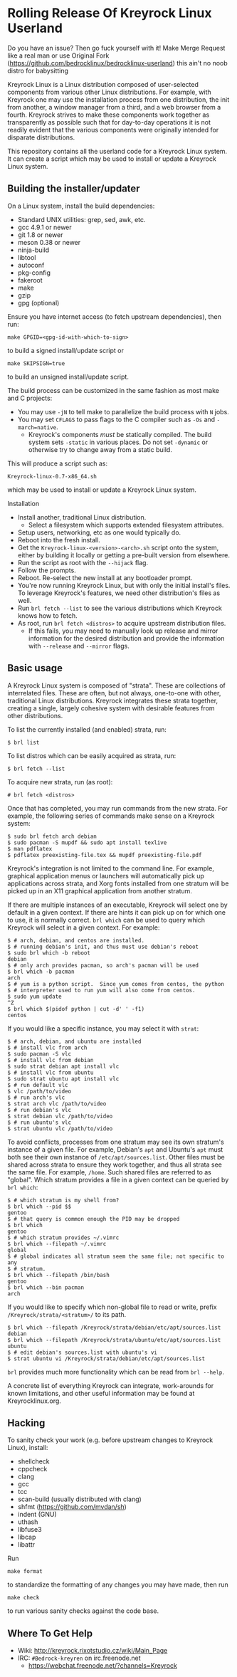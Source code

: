 Rolling Release Of Kreyrock Linux Userland
======================

Do you have an issue? Then go fuck yourself with it! Make Merge Request like a real man or use Original Fork (https://github.com/bedrocklinux/bedrocklinux-userland) this ain't no noob distro for babysitting

Kreyrock Linux is a Linux distribution composed of user-selected components from
various other Linux distributions.  For example, with Kreyrock one may use the
installation process from one distribution, the init from another, a window
manager from a third, and a web browser from a fourth.  Kreyrock strives to make
these components work together as transparently as possible such that for
day-to-day operations it is not readily evident that the various components
were originally intended for disparate distributions.

This repository contains all the userland code for a Kreyrock Linux system.  It
can create a script which may be used to install or update a Kreyrock Linux
system.

Building the installer/updater
------------------------------

On a Linux system, install the build dependencies:

- Standard UNIX utilities: grep, sed, awk, etc.
- gcc 4.9.1 or newer
- git 1.8 or newer
- meson 0.38 or newer
- ninja-build
- libtool
- autoconf
- pkg-config
- fakeroot
- make
- gzip
- gpg (optional)

Ensure you have internet access (to fetch upstream dependencies), then run:

	make GPGID=<gpg-id-with-which-to-sign>

to build a signed install/update script or

	make SKIPSIGN=true

to build an unsigned install/update script.

The build process can be customized in the same fashion as most make and C
projects:

- You may use `-jN` to tell make to parallelize the build process with `N`
  jobs.
- You may set `CFLAGS` to pass flags to the C compiler such as `-Os` and
  `-march=native`.
	- Kreyrock's components *must* be statically compiled.  The build system
	  sets `-static` in various places.  Do not set `-dynamic` or otherwise
	  try to change away from a static build.

This will produce a script such as:

	Kreyrock-linux-0.7-x86_64.sh

which may be used to install or update a Kreyrock Linux system.

Installation

- Install another, traditional Linux distribution.
	- Select a filesystem which supports extended filesystem attributes.
- Setup users, networking, etc as one would typically do.
- Reboot into the fresh install.
- Get the `Kreyrock-linux-<version>-<arch>.sh` script onto the system, either by
  building it locally or getting a pre-built version from elsewhere.
- Run the script as root with the `--hijack` flag.
- Follow the prompts.
- Reboot.  Re-select the new install at any bootloader prompt.
- You're now running Kreyrock Linux, but with only the initial install's files.
  To leverage Kreyrock's features, we need other distribution's files as well.
- Run `brl fetch --list` to see the various distributions which Kreyrock knows
  how to fetch.
- As root, run `brl fetch <distros>` to acquire upstream distribution files.
	- If this fails, you may need to manually look up release and mirror
	  information for the desired distribution and provide the information
	  with `--release` and `--mirror` flags.

Basic usage
-----------

A Kreyrock Linux system is composed of "strata".  These are collections of
interrelated files.  These are often, but not always, one-to-one with other,
traditional Linux distributions.  Kreyrock integrates these strata together,
creating a single, largely cohesive system with desirable features from other
distributions.

To list the currently installed (and enabled) strata, run:

	$ brl list

To list distros which can be easily acquired as strata, run:

	$ brl fetch --list

To acquire new strata, run (as root):

	# brl fetch <distros>

Once that has completed, you may run commands from the new strata.  For
example, the following series of commands make sense on a Kreyrock system:

	$ sudo brl fetch arch debian
	$ sudo pacman -S mupdf && sudo apt install texlive
	$ man pdflatex
	$ pdflatex preexisting-file.tex && mupdf preexisting-file.pdf

Kreyrock's integration is not limited to the command line.  For example,
graphical application menus or launchers will automatically pick up
applications across strata, and Xorg fonts installed from one stratum will be
picked up in an X11 graphical application from another stratum.

If there are multiple instances of an executable, Kreyrock will select one by
default in a given context.  If there are hints it can pick up on for which one
to use, it is normally correct.  `brl which` can be used to query which Kreyrock
will select in a given context.  For example:

	$ # arch, debian, and centos are installed.
	$ # running debian's init, and thus must use debian's reboot
	$ sudo brl which -b reboot
	debian
	$ # only arch provides pacman, so arch's pacman will be used
	$ brl which -b pacman
	arch
	$ # yum is a python script.  Since yum comes from centos, the python
	$ # interpreter used to run yum will also come from centos.
	$ sudo yum update
	^Z
	$ brl which $(pidof python | cut -d' ' -f1)
	centos

If you would like a specific instance, you may select it with `strat`:

	$ # arch, debian, and ubuntu are installed
	$ # install vlc from arch
	$ sudo pacman -S vlc
	$ # install vlc from debian
	$ sudo strat debian apt install vlc
	$ # install vlc from ubuntu
	$ sudo strat ubuntu apt install vlc
	$ # run default vlc
	$ vlc /path/to/video
	$ # run arch's vlc
	$ strat arch vlc /path/to/video
	$ # run debian's vlc
	$ strat debian vlc /path/to/video
	$ # run ubuntu's vlc
	$ strat ubuntu vlc /path/to/video

To avoid conflicts, processes from one stratum may see its own stratum's
instance of a given file.  For example, Debian's `apt` and Ubuntu's `apt` must
both see their own instance of `/etc/apt/sources.list`.  Other files must be
shared across strata to ensure they work together, and thus all strata see the
same file.  For example, `/home`.  Such shared files are referred to as
"global".  Which stratum provides a file in a given context can be queried by
`brl which`:

	$ # which stratum is my shell from?
	$ brl which --pid $$
	gentoo
	$ # that query is common enough the PID may be dropped
	$ brl which
	gentoo
	$ # which stratum provides ~/.vimrc
	$ brl which --filepath ~/.vimrc
	global
	$ # global indicates all stratum seem the same file; not specific to any
	$ # stratum.
	$ brl which --filepath /bin/bash
	gentoo
	$ brl which --bin pacman
	arch

If you would like to specify which non-global file to read or write, prefix
`/Kreyrock/strata/<stratum>/` to its path.

	$ brl which --filepath /Kreyrock/strata/debian/etc/apt/sources.list
	debian
	$ brl which --filepath /Kreyrock/strata/ubuntu/etc/apt/sources.list
	ubuntu
	$ # edit debian's sources.list with ubuntu's vi
	$ strat ubuntu vi /Kreyrock/strata/debian/etc/apt/sources.list

`brl` provides much more functionality which can be read from `brl --help`.

A concrete list of everything Kreyrock can integrate, work-arounds for known
limitations, and other useful information may be found at Kreyrocklinux.org.

Hacking
-------

To sanity check your work (e.g. before upstream changes to Kreyrock Linux),
install:

- shellcheck
- cppcheck
- clang
- gcc
- tcc
- scan-build (usually distributed with clang)
- shfmt (https://github.com/mvdan/sh)
- indent (GNU)
- uthash
- libfuse3
- libcap
- libattr

Run

	make format

to standardize the formatting of any changes you may have made, then run

	make check

to run various sanity checks against the code base.

Where To Get Help
-----------------

- Wiki: http://kreyrock.rixotstudio.cz/wiki/Main_Page
- IRC: `#Bedrock-kreyren` on irc.freenode.net
	- https://webchat.freenode.net/?channels=Kreyrock
